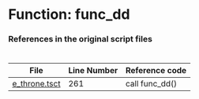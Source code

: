 # Function: func_dd 
### References in the original script files

#

| File | Line Number | Reference code |
| --- | --- | --- |
| [e_throne.tsct](../../../out/e_throne.tsct#L261) | 261 | call func_dd() |
